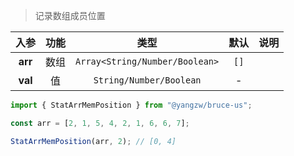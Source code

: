 > 记录数组成员位置

入参|功能|类型|默认|说明
:-:|:-:|:-:|:-:|-
**arr**|数组|`Array<String/Number/Boolean>`|`[]`
**val**|值|`String/Number/Boolean`|-

```js
import { StatArrMemPosition } from "@yangzw/bruce-us";

const arr = [2, 1, 5, 4, 2, 1, 6, 6, 7];

StatArrMemPosition(arr, 2); // [0, 4]
```